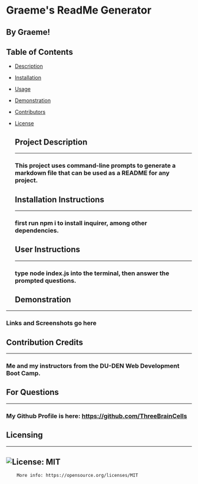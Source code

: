 # Graeme's ReadMe Generator
  ## By Graeme!

  ## Table of Contents
- [Description](#description)
- [Installation](#installation)
- [Usage](#usage)
- [Demonstration](#demonstration)
- [Contributors](#contributors)
- [License](#license)

  <a id="description"></a>
  ## Project Description
  ---------------------------------
  ### This project uses command-line prompts to generate a markdown file that can be used as a README for any project.

  <a id="installation"></a>
  ## Installation Instructions
  -----------------
  ### first run npm i to install inquirer, among other dependencies.

  <a id="usage"></a>
  ## User Instructions
  -----------------
  ### type node index.js into the terminal, then answer the prompted questions.

  <a id="demonstration"></a>
  ## Demonstration
-----------------------------------
  ### Links and Screenshots go here

  <a id="contributors"></a>
  ## Contribution Credits
  -----------------------
  ### Me and my instructors from the DU-DEN Web Development Boot Camp.

  <a id="questions"></a>
  ## For Questions
---------------------------------
  ### My Github Profile is here: https://github.com/ThreeBrainCells
  
  <a id="license"></a>
  ## Licensing
  ----------------------------
  ## ![License: MIT](https://img.shields.io/badge/License-MIT-yellow.svg)
        More info: https://opensource.org/licenses/MIT